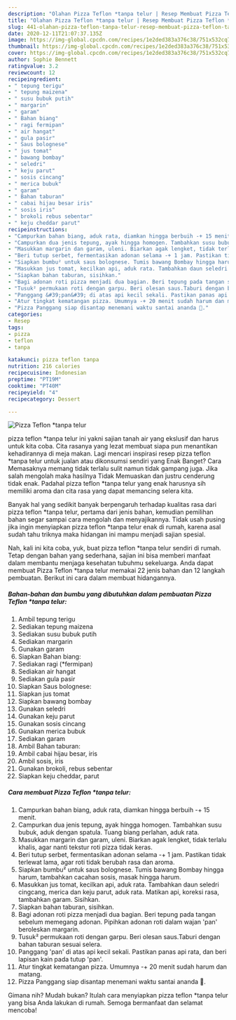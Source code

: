 ```yaml
---
description: "Olahan Pizza Teflon *tanpa telur | Resep Membuat Pizza Teflon *tanpa telur Yang Lezat Sekali"
title: "Olahan Pizza Teflon *tanpa telur | Resep Membuat Pizza Teflon *tanpa telur Yang Lezat Sekali"
slug: 441-olahan-pizza-teflon-tanpa-telur-resep-membuat-pizza-teflon-tanpa-telur-yang-lezat-sekali
date: 2020-12-11T21:07:37.135Z
image: https://img-global.cpcdn.com/recipes/1e2ded383a376c38/751x532cq70/pizza-teflon-tanpa-telur-foto-resep-utama.jpg
thumbnail: https://img-global.cpcdn.com/recipes/1e2ded383a376c38/751x532cq70/pizza-teflon-tanpa-telur-foto-resep-utama.jpg
cover: https://img-global.cpcdn.com/recipes/1e2ded383a376c38/751x532cq70/pizza-teflon-tanpa-telur-foto-resep-utama.jpg
author: Sophie Bennett
ratingvalue: 3.2
reviewcount: 12
recipeingredient:
- " tepung terigu"
- " tepung maizena"
- " susu bubuk putih"
- " margarin"
- " garam"
- " Bahan biang"
- " ragi fermipan"
- " air hangat"
- " gula pasir"
- " Saus bolognese"
- " jus tomat"
- " bawang bombay"
- " seledri"
- " keju parut"
- " sosis cincang"
- " merica bubuk"
- " garam"
- " Bahan taburan"
- " cabai hijau besar iris"
- " sosis iris"
- " brokoli rebus sebentar"
- " keju cheddar parut"
recipeinstructions:
- "Campurkan bahan biang, aduk rata, diamkan hingga berbuih -+ 15 menit."
- "Campurkan dua jenis tepung, ayak hingga homogen. Tambahkan susu bubuk, aduk dengan spatula. Tuang biang perlahan, aduk rata."
- "Masukkan margarin dan garam, uleni. Biarkan agak lengket, tidak terlalu khalis, agar nanti tekstur roti pizza tidak keras."
- "Beri tutup serbet, fermentasikan adonan selama -+ 1 jam. Pastikan tidak terlewat lama, agar roti tidak berubah rasa dan aroma."
- "Siapkan bumbu² untuk saus bolognese. Tumis bawang Bombay hingga harum, tambahkan cacahan sosis, masak hingga harum."
- "Masukkan jus tomat, kecilkan api, aduk rata. Tambahkan daun seledri cingcang, merica dan keju parut, aduk rata. Matikan api, koreksi rasa, tambahkan garam. Sisihkan."
- "Siapkan bahan taburan, sisihkan."
- "Bagi adonan roti pizza menjadi dua bagian. Beri tepung pada tangan sebelum memegang adonan. Pipihkan adonan roti dalam wajan &#39;pan&#39; beroleskan margarin."
- "Tusuk² permukaan roti dengan garpu. Beri olesan saus.Taburi dengan bahan taburan sesuai selera."
- "Panggang &#39;pan&#39; di atas api kecil sekali. Pastikan panas api rata, dan beri lapisan kain pada tutup &#39;pan&#39;."
- "Atur tingkat kematangan pizza. Umumnya -+ 20 menit sudah harum dan matang."
- "Pizza Panggang siap disantap menemani waktu santai ananda 🤗."
categories:
- Resep
tags:
- pizza
- teflon
- tanpa

katakunci: pizza teflon tanpa 
nutrition: 216 calories
recipecuisine: Indonesian
preptime: "PT19M"
cooktime: "PT40M"
recipeyield: "4"
recipecategory: Dessert

---
```



![Pizza Teflon *tanpa telur](https://img-global.cpcdn.com/recipes/1e2ded383a376c38/751x532cq70/pizza-teflon-tanpa-telur-foto-resep-utama.jpg)


pizza teflon *tanpa telur ini yakni sajian tanah air yang ekslusif dan harus untuk kita coba. Cita rasanya yang lezat membuat siapa pun menantikan kehadirannya di meja makan.
Lagi mencari inspirasi resep pizza teflon *tanpa telur untuk jualan atau dikonsumsi sendiri yang Enak Banget? Cara Memasaknya memang tidak terlalu sulit namun tidak gampang juga. Jika salah mengolah maka hasilnya Tidak Memuaskan dan justru cenderung tidak enak. Padahal pizza teflon *tanpa telur yang enak harusnya sih memiliki aroma dan cita rasa yang dapat memancing selera kita.



Banyak hal yang sedikit banyak berpengaruh terhadap kualitas rasa dari pizza teflon *tanpa telur, pertama dari jenis bahan, kemudian pemilihan bahan segar sampai cara mengolah dan menyajikannya. Tidak usah pusing jika ingin menyiapkan pizza teflon *tanpa telur enak di rumah, karena asal sudah tahu triknya maka hidangan ini mampu menjadi sajian spesial.


Nah, kali ini kita coba, yuk, buat pizza teflon *tanpa telur sendiri di rumah. Tetap dengan bahan yang sederhana, sajian ini bisa memberi manfaat dalam membantu menjaga kesehatan tubuhmu sekeluarga. Anda dapat membuat Pizza Teflon *tanpa telur memakai 22 jenis bahan dan 12 langkah pembuatan. Berikut ini cara dalam membuat hidangannya.

<!--inarticleads1-->

##### Bahan-bahan dan bumbu yang dibutuhkan dalam pembuatan Pizza Teflon *tanpa telur:

1. Ambil  tepung terigu
1. Sediakan  tepung maizena
1. Sediakan  susu bubuk putih
1. Sediakan  margarin
1. Gunakan  garam
1. Siapkan  Bahan biang:
1. Sediakan  ragi (*fermipan)
1. Sediakan  air hangat
1. Sediakan  gula pasir
1. Siapkan  Saus bolognese:
1. Siapkan  jus tomat
1. Siapkan  bawang bombay
1. Gunakan  seledri
1. Gunakan  keju parut
1. Gunakan  sosis cincang
1. Gunakan  merica bubuk
1. Sediakan  garam
1. Ambil  Bahan taburan:
1. Ambil  cabai hijau besar, iris
1. Ambil  sosis, iris
1. Gunakan  brokoli, rebus sebentar
1. Siapkan  keju cheddar, parut




<!--inarticleads2-->

##### Cara membuat Pizza Teflon *tanpa telur:

1. Campurkan bahan biang, aduk rata, diamkan hingga berbuih -+ 15 menit.
1. Campurkan dua jenis tepung, ayak hingga homogen. Tambahkan susu bubuk, aduk dengan spatula. Tuang biang perlahan, aduk rata.
1. Masukkan margarin dan garam, uleni. Biarkan agak lengket, tidak terlalu khalis, agar nanti tekstur roti pizza tidak keras.
1. Beri tutup serbet, fermentasikan adonan selama -+ 1 jam. Pastikan tidak terlewat lama, agar roti tidak berubah rasa dan aroma.
1. Siapkan bumbu² untuk saus bolognese. Tumis bawang Bombay hingga harum, tambahkan cacahan sosis, masak hingga harum.
1. Masukkan jus tomat, kecilkan api, aduk rata. Tambahkan daun seledri cingcang, merica dan keju parut, aduk rata. Matikan api, koreksi rasa, tambahkan garam. Sisihkan.
1. Siapkan bahan taburan, sisihkan.
1. Bagi adonan roti pizza menjadi dua bagian. Beri tepung pada tangan sebelum memegang adonan. Pipihkan adonan roti dalam wajan &#39;pan&#39; beroleskan margarin.
1. Tusuk² permukaan roti dengan garpu. Beri olesan saus.Taburi dengan bahan taburan sesuai selera.
1. Panggang &#39;pan&#39; di atas api kecil sekali. Pastikan panas api rata, dan beri lapisan kain pada tutup &#39;pan&#39;.
1. Atur tingkat kematangan pizza. Umumnya -+ 20 menit sudah harum dan matang.
1. Pizza Panggang siap disantap menemani waktu santai ananda 🤗.




Gimana nih? Mudah bukan? Itulah cara menyiapkan pizza teflon *tanpa telur yang bisa Anda lakukan di rumah. Semoga bermanfaat dan selamat mencoba!
